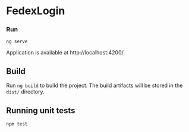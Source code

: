 # FedexLogin

### Run

```angular2html
ng serve
```

Application is available at http://localhost:4200/

## Build

Run `ng build` to build the project. The build artifacts will be stored in the `dist/` directory.

## Running unit tests

```
npm test
```

